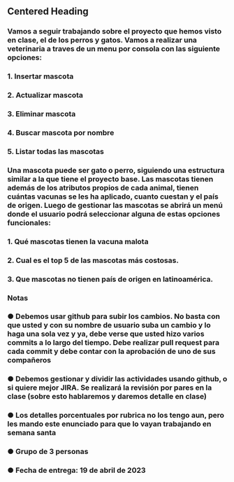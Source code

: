 <h2 align="Miniproyecto 1">Centered Heading</h2>

<h3>Vamos a seguir trabajando sobre el proyecto que hemos visto en clase, el de los perros y gatos.
Vamos a realizar una veterinaria a traves de un menu por consola con las siguiente opciones:
<h3>1. Insertar mascota</h3>
<h3>2. Actualizar mascota</h3>
<h3>3. Eliminar mascota</h3>
<h3>4. Buscar mascota por nombre</h3>
<h3>5. Listar todas las mascotas</h3>
<h3>Una mascota puede ser gato o perro, siguiendo una estructura similar a la que tiene el proyecto
base. Las mascotas tienen además de los atributos propios de cada animal, tienen cuántas
vacunas se les ha aplicado, cuanto cuestan y el país de origen.
Luego de gestionar las mascotas se abrirá un menú donde el usuario podrá seleccionar alguna
de estas opciones funcionales:
<h3>1. Qué mascotas tienen la vacuna malota</h3>
<h3>2. Cual es el top 5 de las mascotas más costosas.</h3>
<h3>3. Que mascotas no tienen país de origen en latinoamérica.</h3>
<h3>Notas
<h3>● Debemos usar github para subir los cambios. No basta con que usted y con su nombre
de usuario suba un cambio y lo haga una sola vez y ya, debe verse que usted hizo
varios commits a lo largo del tiempo. Debe realizar pull request para cada commit y
debe contar con la aprobación de uno de sus compañeros</h3>
<h3>● Debemos gestionar y dividir las actividades usando github, o si quiere mejor JIRA.
Se realizará la revisión por pares en la clase (sobre esto hablaremos y daremos detalle
en clase)</h3>
<h3>● Los detalles porcentuales por rubrica no los tengo aun, pero les mando este enunciado
para que lo vayan trabajando en semana santa</h3>
<h3>● Grupo de 3 personas</h3>
<h3>● Fecha de entrega: 19 de abril de 2023</h3>
